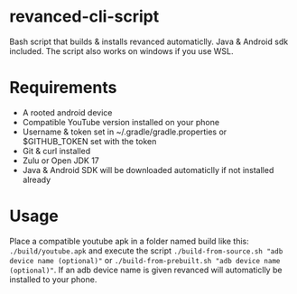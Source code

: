 # revanced-cli-script
Bash script that builds & installs revanced automaticlly. Java &amp; Android sdk included. The script also works on windows if you use WSL.

# Requirements
 - A rooted android device
 - Compatible YouTube version installed on your phone
 - Username & token set in ~/.gradle/gradle.properties or $GITHUB_TOKEN set with the token
 - Git & curl installed
 - Zulu or Open JDK 17
 - Java & Android SDK will be downloaded automaticlly if not installed already

# Usage
Place a compatible youtube apk in a folder named build like this: `./build/youtube.apk` and execute the script `./build-from-source.sh "adb device name (optional)"` or `./build-from-prebuilt.sh "adb device name (optional)"`. If an adb device name is given revanced will automaticlly be installed to your phone.
